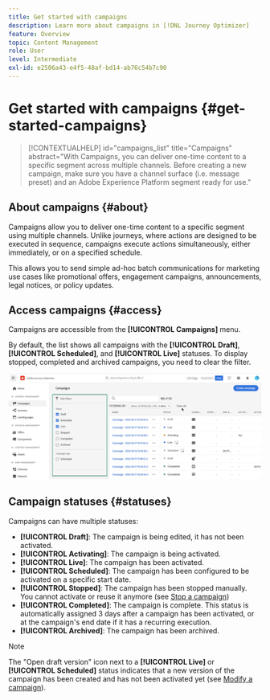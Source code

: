 ```yaml
---
title: Get started with campaigns
description: Learn more about campaigns in [!DNL Journey Optimizer]
feature: Overview
topic: Content Management
role: User
level: Intermediate
exl-id: e2506a43-e4f5-48af-bd14-ab76c54b7c90
---
```

# Get started with campaigns {#get-started-campaigns}

>[!CONTEXTUALHELP]
>id="campaigns_list"
>title="Campaigns"
>abstract="With Campaigns, you can deliver one-time content to a specific segment across multiple channels. Before creating a new campaign, make sure you have a channel surface (i.e. message preset) and an Adobe Experience Platform segment ready for use."

## About campaigns {#about}

Campaigns allow you to deliver one-time content to a specific segment using multiple channels. Unlike journeys, where actions are designed to be executed in sequence, campaigns execute actions simultaneously, either immediately, or on a specified schedule. 

This allows you to send simple ad-hoc batch communications for marketing use cases like promotional offers, engagement campaigns, announcements, legal notices, or policy updates.

<!--You can create two types of campaigns:

* **Scheduled campaigns** allow for simple ad-hoc batch communications for marketing use cases like promotional offers, engagement campaigns, announcements, legal notices, or policy updates.
* **API Triggered Campaigns** allow for simple transactional/operational messages with REST APIs (password reset, card abandonment, etc.), where the need may involve personalization using profile attributes and contextual data from payload.-->

## Access campaigns {#access}

Campaigns are accessible from the **[!UICONTROL Campaigns]** menu.

By default, the list shows all campaigns with the **[!UICONTROL Draft]**, **[!UICONTROL Scheduled]**, and **[!UICONTROL Live]** statuses. To display stopped, completed and archived campaigns, you need to clear the filter.

![](assets/create-campaign-list.png)

## Campaign statuses {#statuses}

Campaigns can have multiple statuses:

* **[!UICONTROL Draft]**: The campaign is being edited, it has not been activated.
* **[!UICONTROL Activating]**: The campaign is being activated.
* **[!UICONTROL Live]**: The campaign has been activated.
* **[!UICONTROL Scheduled]**: The campaign has been configured to be activated on a specific start date.
* **[!UICONTROL Stopped]**: The campaign has been stopped manually. You cannot activate or reuse it anymore (see [Stop a campaign](modify-stop-campaign.md#stop))
* **[!UICONTROL Completed]**: The campaign is complete. This status is automatically assigned 3 days after a campaign has been activated, or at the campaign's end date if it has a recurring execution.
* **[!UICONTROL Archived]**: The campaign has been archived.

>[!NOTE]
>
>The "Open draft version" icon next to a **[!UICONTROL Live]** or **[!UICONTROL Scheduled]** status indicates that a new version of the campaign has been created and has not been activated yet (see [Modify a campaign](modify-stop-campaign.md#modify)).

